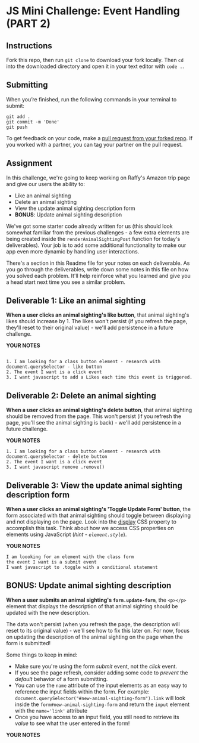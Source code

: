 
# JS Mini Challenge: Event Handling (PART 2)

## Instructions

Fork this repo, then run `git clone` to download your fork locally. Then `cd` into the downloaded directory and open it in your text editor with `code .`.

## Submitting

When you’re finished, run the following commands in your terminal to submit:

```
git add .
git commit -m 'Done'
git push
```

To get feedback on your code, make a [pull request from your forked repo](https://docs.github.com/en/github/collaborating-with-issues-and-pull-requests/creating-a-pull-request-from-a-fork). If you worked with a partner, you can tag your partner on the pull request.


## Assignment

In this challenge, we're going to keep working on Raffy's Amazon trip page and give our users the ability to:

- Like an animal sighting
- Delete an animal sighting
- View the update animal sighting description form
- **BONUS**: Update animal sighting description 

We've got some starter code already written for us (this should look somewhat familiar from the previous challenges - a few extra elements are being created inside the `renderAnimalSightingPost` function for today's deliverables). Your job is to add some additional functionality to make our app even more dynamic by handling user interactions.

There's a section in this Readme file for your notes on each deliverable. As you go through the deliverables, write down some notes in this file on how you solved each problem. It'll help reinforce what you learned and give you a head start next time you see a similar problem.

## Deliverable 1: Like an animal sighting

**When a user clicks an animal sighting's like button**, that animal sighting's likes should increase by 1. The likes won't persist (if you refresh the page, they'll reset to their original value) - we'll add persistence in a future challenge.


**YOUR NOTES**
```

1. I am looking for a class button element - research with document.querySelector - like button
2. The event I want is a click event
3. I want javascript to add a Likes each time this event is triggered. 

```

## Deliverable 2: Delete an animal sighting

**When a user clicks an animal sighting's delete button**, that animal sighting should be removed from the page. This won't persist (if you refresh the page, you'll see the animal sighting is back) - we'll add persistence in a future challenge.

**YOUR NOTES**
```
1. I am looking for a class button element - research with document.querySelector - delete button
2. The event I want is a click event
3. I want javascript remove .remove()

```

## Deliverable 3: View the update animal sighting description form

**When a user clicks an animal sighting's 'Toggle Update Form' button**, the form associated with that animal sighting should toggle between displaying and not displaying on the page. Look into the [display](https://www.w3schools.com/css/css_display_visibility.asp) CSS property to accomplish this task. Think about how we access CSS properties on elements using JavaScript (*hint - `element.style`*).


**YOUR NOTES**
```
I am loooking for an element with the class form 
the event I want is a submit event
I want javascript to .toggle with a conditional statement

```


## BONUS: Update animal sighting description

**When a user submits an animal sighting's `form.update-form`**, the `<p></p>` element that displays the description of that animal sighting should be updated with the new description.

The data won't persist (when you refresh the page, the description will reset to its original value) - we'll see how to fix this later on. For now, focus on updating the description of the animal sighting on the page when the form is submitted!


Some things to keep in mind:

- Make sure you're using the form *submit* event, not the *click* event.
- If you see the page refresh, consider adding some code to *prevent* the *default* behavior of a form submitting.
- You can use the `name` attribute of the input elements as an easy way to reference the input fields within the form. For example: `document.querySelector("#new-animal-sighting-form").link` will look inside the `form#new-animal-sighting-form` and return the `input` element with the `name='link'` attribute
- Once you have access to an input field, you still need to retrieve its *value* to see what the user entered in the form!

**YOUR NOTES**
```

```
